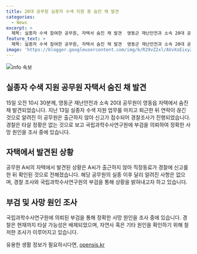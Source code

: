 ```yaml
---
title: 20대 공무원 실종자 수색 지원 중 숨진 채 발견
categories:
  - News
excerpt: >
  제목: 실종자 수색 참여한 공무원, 자택서 숨진 채 발견  영동군 재난안전과 소속 20대 공무원이 실종자 수색 참여 후 자택에서 숨진 채 발견됐다. 출근을 하지 않아 직장동료의 신고를 받은 경찰이 확인했으며, 타살은 아닌 것으로 보고 부검을 신청했다. 해당 공무원은 실종자 수색 업무 후 퇴근 후 연락이 끊긴 상황이었다. 사망 원인은 계속 조사 중이다. (사진=영동군)
feature_text: >
  제목: 실종자 수색 참여한 공무원, 자택서 숨진 채 발견  영동군 재난안전과 소속 20대 공무원이 실종자 수색 참여 후 자택에서 숨진 채 발견됐다. 출근을 하지 않아 직장동료의 신고를 받은 경찰이 확인했으며, 타살은 아닌 것으로 보고 부검을 신청했다. 해당 공무원은 실종자 수색 업무 후 퇴근 후 연락이 끊긴 상황이었다. 사망 원인은 계속 조사 중이다. (사진=영동군)
image: 'https://blogger.googleusercontent.com/img/b/R29vZ2xl/AVvXsEixyZcFfHzMRdzZMjFBmAUKJYCLCGyLL1o632UiGVXcaFdKo_bkvkuCioo0uUKlGfBVcT3P84aROyZIXSBEx3Aw5nCQ3pTgDom1WDC4m8eifvWiAmWEEVb4x6G_l8C0QH225ldMjyaFvpxGEBGNO37VmDTDMHGhJPq73UglMfDca1-0aw/s1600/blogspot.png'
---
```


<p><img src="https://blogger.googleusercontent.com/img/b/R29vZ2xl/AVvXsEixyZcFfHzMRdzZMjFBmAUKJYCLCGyLL1o632UiGVXcaFdKo_bkvkuCioo0uUKlGfBVcT3P84aROyZIXSBEx3Aw5nCQ3pTgDom1WDC4m8eifvWiAmWEEVb4x6G_l8C0QH225ldMjyaFvpxGEBGNO37VmDTDMHGhJPq73UglMfDca1-0aw/s1600/blogspot.png" alt="info 속보" /></p>

<h2 data-ke-size="size26">실종자 수색 지원 공무원 자택서 숨진 채 발견</h2>

<p data-ke-size="size16">15일 오전 10시 30분께, 영동군 재난안전과 소속 20대 공무원이 영동읍 자택에서 숨진 채 발견되었습니다. 지난 13일 실종자 수색 지원 업무를 마치고 퇴근한 뒤 연락이 끊긴 것으로 알려진 이 공무원은 출근하지 않아 신고가 접수되어 경찰조사가 진행되었습니다. 경찰은 타살 정황은 없는 것으로 보고 국립과학수사연구원에 부검을 의뢰하여 정확한 사망 원인을 조사 중에 있습니다.</p>

<h2 data-ke-size="size26">자택에서 발견된 상황</h2>

<p data-ke-size="size16">공무원 A씨의 자택에서 발견된 상황은 A씨가 출근하지 않아 직장동료가 경찰에 신고를 한 뒤 확인된 것으로 전해졌습니다. 해당 공무원의 실종 이후 달리 알려진 사항은 없으며, 경찰 조사와 국립과학수사연구원의 부검을 통해 상황을 밝혀내고자 하고 있습니다.</p>

<h2 data-ke-size="size26">부검 및 사망 원인 조사</h2>

<p data-ke-size="size16">국립과학수사연구원에 의뢰된 부검을 통해 정확한 사망 원인을 조사 중에 있습니다. 경찰은 현재까지 타살 가능성은 배제되었으며, 자연사 혹은 기타 원인을 확인하기 위해 철저한 조사가 이루어지고 있습니다.</p>
유용한 생활 정보가 필요하시다면, <a href="https://opensis.kr" rel="dofollow">opensis.kr</a>


